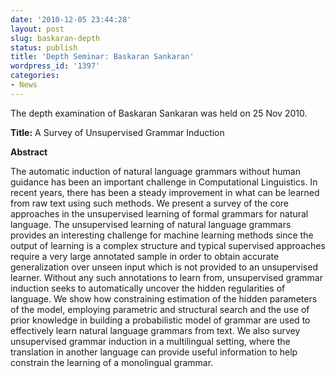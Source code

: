 ```yaml
---
date: '2010-12-05 23:44:28'
layout: post
slug: baskaran-depth
status: publish
title: 'Depth Seminar: Baskaran Sankaran'
wordpress_id: '1397'
categories:
- News
---
```


The depth examination of Baskaran Sankaran was held on 25 Nov 2010.

**Title:** A Survey of Unsupervised Grammar Induction


**Abstract**


The automatic induction of natural language grammars without human guidance has been an important challenge in Computational Linguistics. In recent years, there has been a steady improvement in what can be learned from raw text using such methods. We present a survey of the core approaches in the unsupervised learning of formal grammars for natural language.  The unsupervised learning of natural language grammars provides an interesting challenge for machine learning methods since the output of learning is a complex structure and typical supervised approaches require a very large annotated sample in order to obtain accurate generalization over unseen input which is not provided to an unsupervised learner. Without any such annotations to learn from, unsupervised grammar induction seeks to automatically uncover the hidden regularities of language. We show how constraining estimation of the hidden parameters of the model, employing parametric and structural search and the use of prior knowledge in building a probabilistic model of grammar are used to effectively learn natural language grammars from text. We also survey unsupervised grammar induction in a multilingual setting, where the translation in another language can provide useful information to help constrain the learning of a monolingual grammar.
